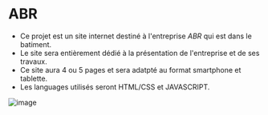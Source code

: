 # ABR

* Ce projet est un site internet destiné à l'entreprise *ABR* qui est dans le batiment.
* Le site sera entièrement dédié à la présentation de l'entreprise et de ses travaux.
* Ce site aura 4 ou 5 pages et sera adatpté au format smartphone et tablette.
* Les languages utilisés seront HTML/CSS et JAVASCRIPT.

![image](https://cdn.discordapp.com/attachments/311188637830086668/319854199896670209/unknown.png)
